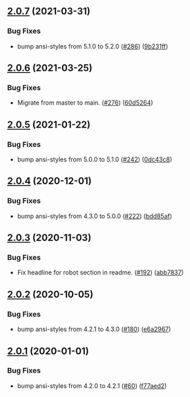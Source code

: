 ## [2.0.7](https://github.com/thenativeweb/isansi/compare/2.0.6...2.0.7) (2021-03-31)


### Bug Fixes

* bump ansi-styles from 5.1.0 to 5.2.0 ([#286](https://github.com/thenativeweb/isansi/issues/286)) ([9b231ff](https://github.com/thenativeweb/isansi/commit/9b231ff13951e3b831ab0a75ebb217b4b442fb85))

## [2.0.6](https://github.com/thenativeweb/isansi/compare/2.0.5...2.0.6) (2021-03-25)


### Bug Fixes

* Migrate from master to main. ([#276](https://github.com/thenativeweb/isansi/issues/276)) ([60d5264](https://github.com/thenativeweb/isansi/commit/60d52649d7a6bc990b4d8fc67a441c87daea1cf4))

## [2.0.5](https://github.com/thenativeweb/isansi/compare/2.0.4...2.0.5) (2021-01-22)


### Bug Fixes

* bump ansi-styles from 5.0.0 to 5.1.0 ([#242](https://github.com/thenativeweb/isansi/issues/242)) ([0dc43c8](https://github.com/thenativeweb/isansi/commit/0dc43c8b0411ecfaf2806949641715ddeb2fa748))

## [2.0.4](https://github.com/thenativeweb/isansi/compare/2.0.3...2.0.4) (2020-12-01)


### Bug Fixes

* bump ansi-styles from 4.3.0 to 5.0.0 ([#222](https://github.com/thenativeweb/isansi/issues/222)) ([bdd85af](https://github.com/thenativeweb/isansi/commit/bdd85afa98abd6c39bb9f5db3a233277007297a5))

## [2.0.3](https://github.com/thenativeweb/isansi/compare/2.0.2...2.0.3) (2020-11-03)


### Bug Fixes

* Fix headline for robot section in readme. ([#192](https://github.com/thenativeweb/isansi/issues/192)) ([abb7837](https://github.com/thenativeweb/isansi/commit/abb78372ecc82cf9bf172b9e74f57436f6e8d705))

## [2.0.2](https://github.com/thenativeweb/isansi/compare/2.0.1...2.0.2) (2020-10-05)


### Bug Fixes

* bump ansi-styles from 4.2.1 to 4.3.0 ([#180](https://github.com/thenativeweb/isansi/issues/180)) ([e6a2967](https://github.com/thenativeweb/isansi/commit/e6a2967b52b62c8d92f38157280c4e3f2c475f34))

## [2.0.1](https://github.com/thenativeweb/isansi/compare/2.0.0...2.0.1) (2020-01-01)


### Bug Fixes

* bump ansi-styles from 4.2.0 to 4.2.1 ([#60](https://github.com/thenativeweb/isansi/issues/60)) ([f77aed2](https://github.com/thenativeweb/isansi/commit/f77aed2df0a005ab97346d6dd3d66d56a56bae7b))
